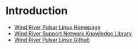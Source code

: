 # Introduction

- [Wind River Pulsar Linux Homepage](http://www.windriver.com/products/operating-systems/pulsar/)
- [Wind River Support Network Knowledge Library](https://knowledge.windriver.com/en-us/000_Products/000/060)
- [Wind River Pulsar Linux Github](https://github.com/WindRiver-OpenSourceLabs/wr-core)
